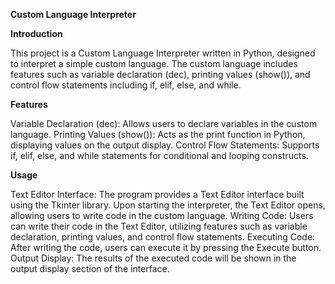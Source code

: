 **Custom Language Interpreter**

**Introduction**

This project is a Custom Language Interpreter written in Python, designed to interpret a simple custom language. The custom language includes features such as variable declaration (dec), printing values (show()), and control flow statements including if, elif, else, and while.

**Features**

Variable Declaration (dec): Allows users to declare variables in the custom language.
Printing Values (show()): Acts as the print function in Python, displaying values on the output display.
Control Flow Statements: Supports if, elif, else, and while statements for conditional and looping constructs.

**Usage**

Text Editor Interface: The program provides a Text Editor interface built using the Tkinter library. Upon starting the interpreter, the Text Editor opens, allowing users to write code in the custom language.
Writing Code: Users can write their code in the Text Editor, utilizing features such as variable declaration, printing values, and control flow statements.
Executing Code: After writing the code, users can execute it by pressing the Execute button.
Output Display: The results of the executed code will be shown in the output display section of the interface.
